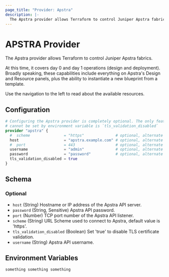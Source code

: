 ```yaml
---
page_title: "Provider: Apstra"
description: |-
  The Apstra provider allows Terraform to control Juniper Apstra fabrics.
---
```


# APSTRA Provider

The Apstra provider allows Terraform to control Juniper Apstra fabrics.

At this time, it covers day 0 and day 1 operations (design and deployment).
Broadly speaking, these capabilities include everything on Apstra's Design and
Resource panels, plus the ability to instantiate a new blueprint from a template.

Use the navigation to the left to read about the available resources.

## Configuration

```terraform
# Configuring the Apstra provider is completely optional. The only feature which
# cannot be set by environment variable is `tls_validation_disabled`
provider "apstra" {
  #  scheme               = "https"              # optional, alternate env var APSTRA_SCHEME, default 'https'
  host                    = "apstra.example.com" # optional, alternate env var APSTRA_HOST
  #  port                 = 443                  # optional, alternate env var APSTRA_PORT, default 443
  username                = "admin"              # optional, alternate env var APSTRA_USER
  password                = "password"           # optional, alternate env var APSTRA_PASS
  tls_validation_disabled = true
}
```

<!-- schema generated by tfplugindocs -->
## Schema

### Optional

- `host` (String) Hostname or IP address of the Apstra API server.
- `password` (String, Sensitive) Apstra API password.
- `port` (Number) TCP port number of the Apstra API listener.
- `scheme` (String) URL Scheme used to connect to Apstra, default value is 'https'.
- `tls_validation_disabled` (Boolean) Set 'true' to disable TLS certificate validation.
- `username` (String) Apstra API username.

## Environment Variables

```
something something something
```